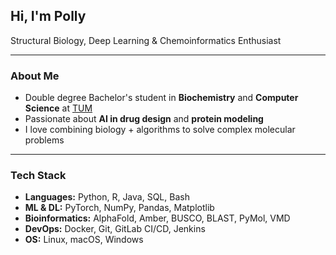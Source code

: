 ## Hi, I'm Polly
Structural Biology, Deep Learning & Chemoinformatics Enthusiast

---

### About Me

- Double degree Bachelor's student in **Biochemistry** and **Computer Science** at [TUM](https://www.tum.de)
- Passionate about **AI in drug design** and **protein modeling**
- I love combining biology + algorithms to solve complex molecular problems

---

### Tech Stack

- **Languages:** Python, R, Java, SQL, Bash  
- **ML & DL:** PyTorch, NumPy, Pandas, Matplotlib  
- **Bioinformatics:** AlphaFold, Amber, BUSCO, BLAST, PyMol, VMD  
- **DevOps:** Docker, Git, GitLab CI/CD, Jenkins  
- **OS:** Linux, macOS, Windows
